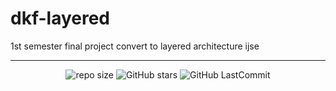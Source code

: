 # dkf-layered
1st semester final project convert to layered architecture ijse

***
<div align="center">
  
![repo size](https://img.shields.io/github/repo-size/DewmithMihisara/dkf-layered?label=Repo%20Size&style=for-the-badge&labelColor=black&color=20bf6b)
![GitHub stars](https://img.shields.io/github/stars/DewmithMihisara/dkf-layered?&labelColor=black&color=f7b731&style=for-the-badge)
![GitHub LastCommit](https://img.shields.io/github/last-commit/DewmithMihisara/dkf-layered?logo=github&labelColor=black&color=d1d8e0&style=for-the-badge)

</div>
